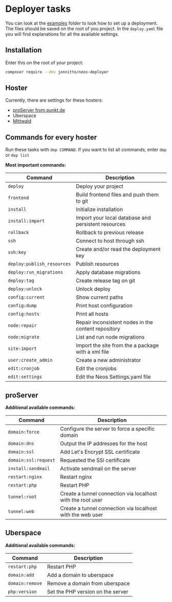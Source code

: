 # Deployer tasks

You can look at the [examples](examples) folder to look how to set up a deployment.
The files should be saved on the root of you project. In the `deploy.yaml` file you will
find explanations for all the available settings.

## Installation

Enter this on the root of your project:

```bash
composer require --dev jonnitto/neos-deployer
```

## Hoster

Currently, there are settings for these hosters:

- [proServer from punkt.de](documentation/proServer.md)
- Uberspace
- [Mittwald](documentation/Mittwald.md)

## Commands for every hoster

Run these tasks with `dep COMMAND`. If you want to list all commands, enter `dep` or `dep list`

**Most important commands:**

| Command                    | Description                                         |
| -------------------------- | --------------------------------------------------- |
| `deploy`                   | Deploy your project                                 |
| `frontend`                 | Build frontend files and push them to git           |
| `install`                  | Initialize installation                             |
| `install:import`           | Import your local database and persistent resources |
| `rollback`                 | Rollback to previous release                        |
| `ssh`                      | Connect to host through ssh                         |
| `ssh:key`                  | Create and/or read the deployment key               |
| `deploy:publish_resources` | Publish resources                                   |
| `deploy:run_migrations`    | Apply database migrations                           |
| `deploy:tag`               | Create release tag on git                           |
| `deploy:unlock`            | Unlock deploy                                       |
| `config:current`           | Show current paths                                  |
| `config:dump`              | Print host configuration                            |
| `config:hosts`             | Print all hosts                                     |
| `node:repair`              | Repair inconsistent nodes in the content repository |
| `node:migrate`             | List and run node migrations                        |
| `site:import`              | Import the site from the a package with a xml file  |
| `user:create_admin`        | Create a new administrator                          |
| `edit:cronjob`             | Edit the cronjobs                                   |
| `edit:settings`            | Edit the Neos Settings.yaml file                    |

## proServer

**Additional available commands:**

| Command              | Description                                                 |
| -------------------- | ----------------------------------------------------------- |
| `domain:force`       | Configure the server to force a specific domain             |
| `domain:dns`         | Output the IP addresses for the host                        |
| `domain:ssl`         | Add Let's Encrypt SSL certificate                           |
| `domain:ssl:request` | Requested the SSl certificate                               |
| `install:sendmail`   | Activate sendmail on the server                             |
| `restart:nginx`      | Restart nginx                                               |
| `restart:php`        | Restart PHP                                                 |
| `tunnel:root`        | Create a tunnel connection via localhost with the root user |
| `tunnel:web`         | Create a tunnel connection via localhost with the web user  |

## Uberspace

**Additional available commands:**

| Command         | Description                       |
| --------------- | --------------------------------- |
| `restart:php`   | Restart PHP                       |
| `domain:add`    | Add a domain to uberspace         |
| `domain:remove` | Remove a domain from uberspace    |
| `php:version`   | Set the PHP version on the server |
